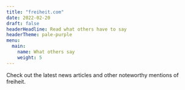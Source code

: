 ```yaml
---
title: "freiheit.com"
date: 2022-02-20
draft: false
headerHeadline: Read what others have to say
headerTheme: pale-purple
menu:
  main:
    name: What others say
    weight: 5
---
```


<!-- ## The latest headlines -->
Check out the latest news articles and other noteworthy mentions of freiheit.